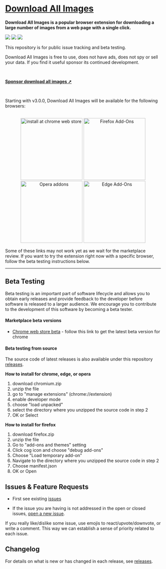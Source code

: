  # [Download All Images](https://download-all-images.mobilefirst.me)

**Download All Images is a popular browser extension for downloading a large number of images from a web page with a single click.**

<a href="https://chrome.google.com/webstore/detail/ifipmflagepipjokmbdecpmjbibjnakm" rel="nofollow"><img src="https://img.shields.io/chrome-web-store/users/ifipmflagepipjokmbdecpmjbibjnakm" style="max-width:100%;"></a>
<a href="https://chrome.google.com/webstore/detail/ifipmflagepipjokmbdecpmjbibjnakm" rel="nofollow"><img src="https://img.shields.io/chrome-web-store/rating/ifipmflagepipjokmbdecpmjbibjnakm" style="max-width:100%;"></a>
<a href="https://chrome.google.com/webstore/detail/ifipmflagepipjokmbdecpmjbibjnakm" rel="nofollow"><img src="https://img.shields.io/chrome-web-store/rating-count/ifipmflagepipjokmbdecpmjbibjnakm" style="max-width:100%;"></a>

This repository is for public issue tracking and beta testing.

Download All Images is free to use, does not have ads, does not spy or sell your data. If you find it useful sponsor its continued development.

<br/> 

**[Sponsor download all images ➚](https://www.buymeacoffee.com/mobilefirstllc)**

<br/>

Starting with v3.0.0, Download All Images will be available for the 
following browsers:

<p align="center">  
<br/>
<a href="https://chrome.google.com/webstore/detail/ifipmflagepipjokmbdecpmjbibjnakm"><img alt="install at chrome web store" width="200" src="https://raw.githubusercontent.com/MobileFirstLLC/download-all-images/master/.github/badge-chrome.png"/></a>
<a href="https://addons.mozilla.org/en-US/firefox/addon/download-all-images/"><img alt="Firefox Add-Ons" width="200" src="https://raw.githubusercontent.com/MobileFirstLLC/download-all-images/master/.github/badge-firefox.png"/></a>
 <a href="https://addons.opera.com/en/extensions/details/download-all-images-3/"><img alt="Opera addons" src="https://raw.githubusercontent.com/MobileFirstLLC/download-all-images/master/.github/badge-opera.png" width="200" /></a>
<a href="https://microsoftedge.microsoft.com/addons/detail/hpceppbbhmfebdnpaeiififakbogkgfa"><img alt="Edge Add-Ons" width="200" src="https://raw.githubusercontent.com/MobileFirstLLC/download-all-images/master/.github/badge-edge.png"/></a>
<br/>
</p>

Some of these links may not work yet as we wait for the marketplace review. If you 
want to try the extension right now with a specific browser, follow the beta testing instructions below.

* * *

## Beta Testing

Beta testing is an important part of software lifecycle and allows you to obtain
early releases and provide feedback to the developer before software is released to
a larger audience. We encourage you to contribute to the development of this software
by becoming a beta tester.

#### Marketplace beta versions

- [Chrome web store beta](https://chrome.google.com/webstore/detail/pbpfcndidgbhgkocfmkoaddgpnfieijn) - follow this link to get the latest beta version for chrome

#### Beta testing from source

The source code of latest releases is also available under this repository [releases](/https://github.com/MobileFirstLLC/download-all-images/releases). 

**How to install for chrome, edge, or opera**

1. download chromium.zip
2. unzip the file
3. go to "manage extensions" (chrome://extension)
4. enable developer mode
5. choose "load unpacked"
6. select the directory where you unzipped the source code in step 2
7. OK or Select

**How to install for firefox**

1. download firefox.zip
2. unzip the file
3. Go to "add-ons and themes" setting
4. Click cog icon and choose "debug add-ons"
5. Choose "Load temporary add-on"
6. Navigate to the directory where you unzipped the source code in step 2
7. Choose manifest.json
8. OK or Open

## Issues & Feature Requests

- First see existing [issues](https://github.com/MobileFirstLLC/download-all-images/issues)

- If the issue you are having is not addressed in the open or closed issues, [open a new issue](https://github.com/MobileFirstLLC/download-all-images/issues/new/choose).

If you really like/dislike some issue, use emojis to react/upvote/downvote, or write a comment. This way we can establish a sense of priority related to each issue. 

## Changelog

For details on what is new or has changed in each release, see [releases](https://github.com/MobileFirstLLC/download-all-images/releases).
